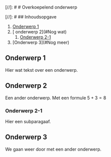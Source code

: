 [//]: # # Overkoepelend onderwerp

[//]: # ## Inhoudsopgave
1. [Onderwerp 1](#Dinges)
2. [ onderwerp 2](#Nog wat)
    1. [Onderwerp 2-1](#subje1)
3. [Onderwerp 3](#Nog meer)

## Onderwerp 1 <a name="Dinges"></a>
Hier wat tekst over een onderwerp.

## Onderwerp 2 <a name="Nog wat"></a>
Een ander onderwerp. Met een formule $5+3=8$

### Onderwerp 2-1 <a name="subje1"></a>
Hier een subparagaaf.

## Onderwerp 3 <a name="Nog meer"></a>
We gaan weer door met een ander onderwerp.


